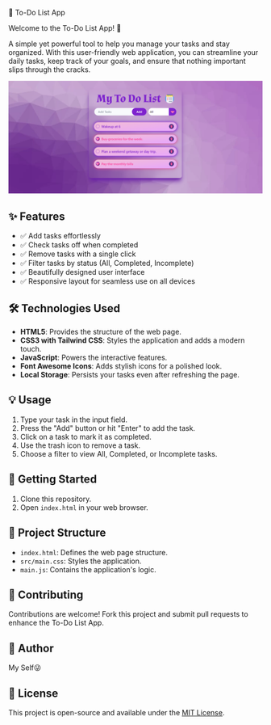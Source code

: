 📝 To-Do List App

Welcome to the To-Do List App! 🚀

A simple yet powerful tool to help you manage your tasks and stay organized. With this user-friendly web application, you can streamline your daily tasks, keep track of your goals, and ensure that nothing important slips through the cracks.

![To-Do List App](images/Screenshot%202023-09-21%20204153.png)

## ✨ Features

- ✅ Add tasks effortlessly
- ✅ Check tasks off when completed
- ✅ Remove tasks with a single click
- ✅ Filter tasks by status (All, Completed, Incomplete)
- ✅ Beautifully designed user interface
- ✅ Responsive layout for seamless use on all devices

## 🛠️ Technologies Used

- **HTML5**: Provides the structure of the web page.
- **CSS3 with Tailwind CSS**: Styles the application and adds a modern touch.
- **JavaScript**: Powers the interactive features.
- **Font Awesome Icons**: Adds stylish icons for a polished look.
- **Local Storage**: Persists your tasks even after refreshing the page.

## 💡 Usage

1. Type your task in the input field.
2. Press the "Add" button or hit "Enter" to add the task.
3. Click on a task to mark it as completed.
4. Use the trash icon to remove a task.
5. Choose a filter to view All, Completed, or Incomplete tasks.

## 🚀 Getting Started

1. Clone this repository.
2. Open `index.html` in your web browser.

## 🌟 Project Structure

- `index.html`: Defines the web page structure.
- `src/main.css`: Styles the application.
- `main.js`: Contains the application's logic.

## 🤝 Contributing

Contributions are welcome! Fork this project and submit pull requests to enhance the To-Do List App.

## 📝 Author

My Self😜

## 📄 License

This project is open-source and available under the [MIT License](LICENSE).
